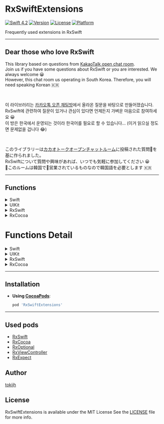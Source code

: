# RxSwiftExtensions

[![Swift 4.2](https://img.shields.io/badge/swift-4.2-orange.svg?style=flat)](https://swift.org)
[![Version](https://img.shields.io/cocoapods/v/RxSwiftExtensions.svg?style=flat)](http://cocoapods.org/pods/RxSwiftExtensions)
[![License](https://img.shields.io/cocoapods/l/RxSwiftExtensions.svg?style=flat)](http://cocoapods.org/pods/RxSwiftExtensions)
[![Platform](https://img.shields.io/cocoapods/p/RxSwiftExtensions.svg?style=flat)](http://cocoapods.org/pods/RxSwiftExtensions)

Frequently used extensions in RxSwift

------

## Dear those who love RxSwift 
This library based on questions from [KakaoTalk open chat room](https://open.kakao.com/o/gl2YZjq).<br>
Join us if you have some questions about RxSwift or you are interested. We always welcome 😀<br>
However, this chat room us operating in South Korea. Therefore, you will need speaking Korean 🇰🇷<br>

<br>

이 라이브러리는 [카카오톡 오픈 채팅방](https://open.kakao.com/o/gl2YZjq)에서 올라온 질문을 바탕으로 만들어졌습니다.<br>
RxSwift에 관련하여 질문이 있거나 관심이 있다면 언제든지 가벼운 마음으로 참여하세요 😀<br>
이 방은 한국에서 운영되는 것이라 한국어를 필요로 할 수 있습니다... (이거 읽으실 정도면 문제없을 겁니다 😂)<br>

<br>

このライブラリーは[カカオトークオープンチャットルーム](https://open.kakao.com/o/gl2YZjq)に投稿された質問を基に作られました。<br>
RxSwiftについて質問や興味があれば、いつでも気軽に参加してください 😀<br>
このルームは韓国で営業されているものなので韓国語を必要とします 🇰🇷<br>

------

## Functions

<details> <summary>Swift</summary>

  - <details><summary>KVO</summary>

      - [x] [`observe(keyPath: KeyPath)`](#observekeypath-keypath---observablevalue)
      - [x] [`observeWeakly(keyPath: KeyPath)`](#observeweaklykeypath-keypath---observablevalue)
      - [x] [`SectionDataType`](#sectiondatatype)
  </details>
</details>
<details><summary>UIKit</summary>

  - <details><summary>UIView</summary>

      - [x] [`UIView.rx.bounds`](#uiviewrxbounds)
      - [x] [`UIView.rx.center`](#uiviewrxcenter)
    </details>
  - <details><summary>UILabel</summary>

      - [x] [`UILabel.rx.textColor`](#uilabelrxtextcolor)
    </details>
  - <details><summary>UITextView</summary>

      - [x] [`UITextView.rx.textColor`](#uitextviewrxtextcolor)
    </details>
  - <details><summary>UIScrollView</summary>

      - [x] [`UIScrollView.rx.contentSize`](#uiscrollviewrxcontentsize)
      - [x] [`UIScrollView.rx.scrollableVertical`](#uiscrollviewrxscrollablevertical)
      - [x] [`UIScrollView.rx.scrollableHorizontal`](#uiscrollviewrxscrollablehorizontal)
    </details>
  - <details><summary>UITableView</summary>

      - [x] [`register(cell: UITableViewCell.self)`](#uitableviewregistercell-uitableviewcellself)
      - [x] [`register(nibCell: UITableViewCell.self)`](#uitableviewregisternibcell-uitableviewcellself)
      - [x] [`register(cell: UITableViewHeaderFooterView.self)`](#uitableviewregistercell-uitableviewheaderfooterviewself)
      - [x] [`register(nibCell: UITableViewHeaderFooterView.self)`](#uitableviewregisternibcell-uitableviewheaderfooterviewself)
      - [x] [`dequeue(UITableViewCell.self)`](#uitableviewdequeueuitableviewcellself)
      - [x] [`dequeue(UITableViewCell.self, indexPath: IndexPath)`](#uitableviewdequeueuitableviewcellself-indexpath-indexpath)
      - [x] [`dequeue(UITableViewHeaderFooterView.self)`](#uitableviewdequeueuitableviewheaderfooterviewself)
      - [x] [`rx.items(Cell.self)`](#uitableviewrxitemscellself)

      - <details><summary>UITableViewCell</summary>

          - [x] [`UITableViewCell.Identifier`](#uitableviewcellidentifier)
        </details>
      - <details><summary>UITableViewHeaderFooterView</summary>

          - [x] [`UITableViewHeaderFooterView.Identifier`](#uitableviewheaderfooterviewidentifier)
        </details>
    </details>
  - <details><summary>UICollectionView</summary>

      - [x] [`register(cell: UICollectionViewCell.self)`](#uicollectionviewregistercell-uicollectionviewcellself)
      - [x] [`register(nibCell: UICollectionViewCell.self)`](#uicollectionviewregisternibcell-uicollectionviewcellself)
      - [x] [`register(cell: UICollectionReusableView.self, forSupplementaryViewOfKind kind: String)`](#uicollectionviewregistercell-uicollectionreusableviewself-forsupplementaryviewofkind-supplementaryviewofkind)
      - [x] [`register(nibCell: UICollectionReusableView.self, forSupplementaryViewOfKind kind: String)`](#uicollectionviewregistercell-uicollectionreusableviewself-forsupplementaryviewofkind-supplementaryviewofkind)
      - [x] [`dequeue(UICollectionViewCell.self, for indexPath: IndexPath)`](#uicollectionviewdequeueuicollectionviewcellself-for-indexpath)
      - [x] [`dequeue(UICollectionViewCell.self, ofKind kind: String, for indexPath: IndexPath)`](#uicollectionviewdequeueuicollectionreusableviewself-ofkind-supplementaryviewofkind-for-indexpath)
      - [x] [`rx.items(Cell.self)`](#uicollectionviewrxitemscellself)

      - <details><summary>UICollectionReusableView</summary>

          - [x] [`UICollectionReusableView.Identifier`](#uicollectionreusableviewidentifier)
        </details>
    </details>
  - <details><summary>UIViewController</summary>

      - [x] [`UIViewController.rx.viewDidLoad`](#uiviewcontrollerrxviewdidload)
      - [x] [`UIViewController.rx.viewWillAppear`](#uiviewcontrollerrxviewwillappear)
      - [x] [`UIViewController.rx.viewDidAppear`](#uiviewcontrollerrxviewdidappear)
      - [x] [`UIViewController.rx.viewWillDisappear`](#uiviewcontrollerrxviewwilldisappear)
      - [x] [`UIViewController.rx.viewDidDisappear`](#uiviewcontrollerrxviewdiddisappear)
      - [x] [`UIViewController.rx.viewWillLayoutSubviews`](#uiviewcontrollerrxviewwilllayoutsubviews)
      - [x] [`UIViewController.rx.viewDidLayoutSubviews`](#uiviewcontrollerrxviewdidlayoutsubviews)
      - [x] [`UIViewController.rx.willMove(toParentViewController: UIViewController)`](#uiviewcontrollerrxwillmovetoparentviewcontroller-uiviewcontroller)
      - [x] [`UIViewController.rx.didMove(toParentViewController: UIViewController)`](#uiviewcontrollerrxdidmovetoparentviewcontroller-uiviewcontroller)
      - [x] [`UIViewController.rx.didReceiveMemoryWarning`](#uiviewcontrollerrxdidreceivememorywarning)
      - [x] [`UIViewController.rx.isVisible`](#uiviewcontrollerrxisvisible)
      - [x] [`UIViewController.rx.isDismissing`](#uiviewcontrollerrxisdismissing)
  </details>
</details>
<details><summary>RxSwift</summary>

  - <details><summary>ObservableType</summary>

      - [x] [`withLatestFrom(...)`](#observabletype-withlatestfrom)
      - [x] [`withLatestFromAndSelf(...)`](#observabletype-withlatestfromandself)
      - [x] [`bind(to [ObserverType])`](#observabletype-bindto-observertype)
      - [x] [`bind(to Optional<ObserverType>)`](#observabletype-bindto-optionalobservertype)
    </details>
</details>
<details><summary>RxCocoa</summary>

- <details><summary>SharedSequenceConvertibleType</summary>

    - [x] [`withLatestFrom(...)`](#sharedsequenceconvertibletype-withlatestfrom)
    - [x] [`withLatestFromAndSelf(...)`](#sharedsequenceconvertibletype-withlatestfromandself)
  </details>
</details>


Functions Detail
========

<details><summary>Swift</summary>

  - <details><summary>KVO</summary>

    - <details><summary>observe(keyPath: KeyPath) -> Observable<Value?></summary>

      Observe [KVO](https://developer.apple.com/library/archive/documentation/Cocoa/Conceptual/KeyValueObserving/KeyValueObserving.html) by keyPath

      [KVO](https://developer.apple.com/library/archive/documentation/Cocoa/Conceptual/KeyValueObserving/KeyValueObserving.html) is an Objective-C mechanism. That means that it wasn't built with type safety in mind. This project tries to solve some of the problems.

      ```
      UIView()
        .observe(\.bounds, , options: [.initial, .new], retainSelf: true)
        .subscribe({ print($0) })
      ```
      </details>
    - <details><summary>observeWeakly(keyPath: KeyPath) -> Observable<Value?></summary>

      Observe [KVO](https://developer.apple.com/library/archive/documentation/Cocoa/Conceptual/KeyValueObserving/KeyValueObserving.html) by keyPath

      `rx.observeWeakly` has somewhat slower than `rx.observe` because it has to handle object deallocation in case of weak references.

      ```
      UIView()
        .observeWeakly(\.bounds, , options: [.initial, .new], retainSelf: true)
        .subscribe({ print($0) })
      ```
      </details>
    </details>
  - <details><summary>SectionDataType</summary>

      Define Section Data easily in tableView or collectionView

      Define follow

      ```
      enum TestSectionData {
          case section1
          case section2([Value])
      }

      extension TestSectionData: SectionDataType {

          typealias Item = Value

          var items: [TestSectionData.Value] {
              switch self {
              case .section1: return [.string("Section 1")]
              case let .section2(value): return value
              }
          }

          enum Value {
              case string(String)
              case int(Int)
          }
      }
      ```

      You can use it follow

      ```
      let section = sections[indexPath.section].items[indexPath.row]

      switch section {
        case let .int(value):
          cell.set(value)
          return cell
        case let .string(value):
          cell.set(value)
          return cell
      }
      ```
    </details>
</details>

<details><summary>UIKit</summary>

  - <details><summary>UIView</summary>

    - <details><summary>UIView.rx.bounds</summary>

        Observe bounds in UIView

        ```
        UIView().rx.bounds.subscribe({ print($0) })
        ```
      </details>
    - <details><summary>UIView.rx.center</summary>

        Observe center in UIView

        ```
        UIView().rx.center.subscribe({ print($0) })
        ```
      </details>
    </details>
  - <details><summary>UILabel</summary>

    - <details><summary>UILabel.rx.textColor</summary>

        Binder textColor in UILabel

        ```
        Observable<UIColor?>.just(UIColor.white).bind(to: UILabel().rx.textColor)
        ```
      </details>
    </details>
  - <details><summary>UITextView</summary>

    - <details><summary>UITextView.rx.textColor</summary>

        Binder textColor in UITextView

        ```
        Observable<UIColor?>.just(UIColor.white).bind(to: UITextView().rx.textColor)
        ```
      </details>
    </details>
  - <details><summary>UIScrollView</summary>

    - <details><summary>UIScrollView.rx.contentSize</summary>

        Observe contentSize in UIScrollView

        ```
        UIScrollView().rx.contentSize.subscribe({ print($0) })
        ```
      </details>
    - <details><summary>UIScrollView.rx.scrollableVertical</summary>

        Observe scrollable of vertical (`bounds.height < contentSize.height`) in UIScrollView

        ```
        UIScrollView().rx.scrollableVertical.subscribe({ print($0) })
        ```
      </details>
    - <details><summary>UIScrollView.rx.scrollableHorizontal</summary>

        Observe scrollable of horizontal (`bounds.width < contentSize.width`) in UIScrollView

        ```
        UIScrollView().rx.scrollableHorizontal.subscribe({ print($0) })
        ```
      </details>
    </details>
  - <details><summary>UITableView</summary>

    - <details><summary>UITableView.register(cell: UITableViewCell.self)</summary>

        Register UITableViewCell easily

        Following sample will be register with "Cell" (`UITableViewCell.Identifier`).

        ```
        UITableView().register(cell: Cell.self)
        ```

        Also you can define Identifier like follow

        ```
        UITableView().register(cell: Cell.self, forCellReuseIdentifier: "CustomIdentifier")
        ```
      </details>
    - <details><summary>UITableView.register(nibCell: UITableViewCell.self)</summary>

        Register UITableViewCell using NIB easily

        Following sample will be register with "Cell" (`UITableViewCell.Identifier`).

        ```
        UITableView().register(nibCell: Cell.self)
        ```

        Also you can define Identifier like follow

        ```
        UITableView().register(nibCell: Cell.self, forCellReuseIdentifier: "CustomIdentifier")
        ```
      </details>
    - <details><summary>UITableView.register(cell: UITableViewHeaderFooterView.self)</summary>

        Register UITableViewHeaderFooterView easily

        FolloFollowing sample will be register with "Cell" (`UITableViewHeaderFooterView.Identifier`).

        ```
        UITableView().register(cell: Cell.self)
        ```

        Also you can define Identifier like follow

        ```
        UITableView().register(cell: Cell.self, forCellReuseIdentifier: "CustomIdentifier")
        ```
      </details>
    - <details><summary>UITableView.register(cell: UITableViewHeaderFooterView.self)</summary>

        Register UITableViewCell using NIB easily

        FolloFollowing sample will be register with "Cell" (`UITableViewHeaderFooterView.Identifier`).

        ```
        UITableView().register(cell: Cell.self)
        ```

        Also you can define Identifier like follow

        ```
        UITableView().register(cell: Cell.self, forCellReuseIdentifier: "CustomIdentifier")
        ```
      </details>
    - <details><summary>UITableView.dequeue(UITableViewCell.self)</summary>

        Dequeue UICollectionViewCell easily

        Following sample will be dequeue with "Cell" (`UICollectionReusableView.Identifier`).

        ```
        let cell: Cell? = UITableView().dequeue(Cell.self)
        ```
      </details>
    - <details><summary>UITableView.dequeue(UITableViewCell.self, indexPath: IndexPath)</summary>

        Dequeue UICollectionViewCell easily

        Following sample will be dequeue with "Cell" (`UICollectionReusableView.Identifier`).

        ```
        let cell: Cell? = UITableView().dequeue(Cell.self, indexPath: IndexPath)
        ```
      </details>
    - <details><summary>UITableView.dequeue(UITableViewHeaderFooterView.self)</summary>

        Dequeue UITableViewHeaderFooterView easily

        ```
        let cell: Cell? = UITableView().dequeue(Cell.self)
        ```
      </details>
    - <details><summary>UITableView.rx.items(Cell.self)</summary>

        Bind items by rx

        ```
        Observable.just(["0", "1", "2", "3"])
            .bind(to: tableView.rx.items(cell: Cell.self)) { row, item, cell in

            }
        ```
      </details>
    </details>
- <details><summary>UITableViewCell</summary>

    - <details><summary>UITableViewCell.Identifier</summary>

        Define Identifier by class name

        ```
        class MyCell: UITableViewCell {

        }

        MyCell.Identifier == "MyCell"
        ```
      </details>
    </details>
- <details><summary>UITableViewHeaderFooterView</summary>

    - <details><summary>UITableViewHeaderFooterView.Identifier</summary>

        Define Identifier by class name

        ```
        class MyCell: UITableViewHeaderFooterView {

        }

        MyCell.Identifier == "MyCell"
        ```
      </details>
    </details>
- <details><summary>UICollectionView</summary>

    - <details><summary>UICollectionView.register(cell: UICollectionViewCell.self)</summary>

        Register UICollectionViewCell easily

        Following sample will be register with "Cell" (`UICollectionReusableView.Identifier`).

        ```
        UICollectionView().register(cell: Cell.self)
        ```

        Also you can define Identifier like follow

        ```
        UICollectionView().register(cell: Cell.self, forCellWithReuseIdentifier: "CustomIdentifier")
        ```
      </details>
    - <details><summary>UICollectionView.register(nibCell: UICollectionViewCell.self)</summary>

        Register UICollectionViewCell using NIB easily

        Following sample will be register with "Cell" (`UICollectionReusableView.Identifier`).

        ```
        UICollectionView().register(nibCell: Cell.self)
        ```

        Also you can define Identifier like follow

        ```
        UICollectionView().register(nibCell: Cell.self, forCellWithReuseIdentifier: "CustomIdentifier")
        ```
      </details>
    - <details><summary>UICollectionView.register(cell: UICollectionReusableView.self, forSupplementaryViewOfKind: SupplementaryViewOfKind)</summary>

        Register UICollectionReusableView for SupplementaryViewOfKind

        ```
        UICollectionView().register(cell: Cell.self, forSupplementaryViewOfKind: .header)

        UICollectionView().register(nibCell: Cell.self, forSupplementaryViewOfKind: .footer)
        ```
      </details>
    - <details><summary>UICollectionView.dequeue(UICollectionViewCell.self, for: IndexPath)</summary>

        Dequeue UICollectionViewCell easily

        Following sample will be dequeue with "Cell" (`UICollectionReusableView.Identifier`).

        ```
        let cell: Cell? = UICollectionView.dequeue(Cell.self, for: IndexPath)
        ```
      </details>
    - <details><summary>UICollectionView.dequeue(UICollectionReusableView.self, ofKind: SupplementaryViewOfKind, for: IndexPath)</summary>

        DeDequeue UICollectionReusableView for SupplementaryViewOfKind easily

        ```
        let cell: Cell? = UICollectionView.dequeue(Cell.self, ofKind: .header, for: IndexPath)
        ```
      </details>
    - <details><summary>UICollectionView.rx.items(Cell.self)</summary>

        Bind items by rx

        ```
        Observable.just(["0", "1", "2", "3"])
            .bind(to: collectionView.rx.items(cell: Cell.self)) { row, item, cell in

            }
        ```
      </details>
    </details>
- <details><summary>UICollectionReusableView</summary>

    - <details><summary>UICollectionReusableView.Identifier</summary>

        Define Identifier by class name

        ```
        class MyCell: UICollectionReusableView {

        }

        MyCell.Identifier == "MyCell"
        ```
      </details>
  </details>
- <details><summary>UIViewController</summary>

  - <details><summary>UIViewController.rx.viewDidLoad</summary>
      Observe when called `viewDidLoad` in UIViewController

      ```
      UIViewController().rx.viewDidLoad.subscribe({ print($0) })
      ```
    </details>
  - <details><summary>UIViewController.rx.viewWillAppear</summary>
      Observe when called `viewWillAppear` in UIViewController

      ```
      UIViewController().rx.viewWillAppear.subscribe({ print($0) })
      ```
    </details>
  - <details><summary>UIViewController.rx.viewDidAppear</summary>
      Observe when called `viewDidAppear` in UIViewController

      ```
      UIViewController().rx.viewDidAppear.subscribe({ print($0) })
      ```
    </details>
  - <details><summary>UIViewController.rx.viewWillDisappear</summary>
      Observe when called `viewWillDisappear` in UIViewController

      ```
      UIViewController().rx.viewWillDisappear.subscribe({ print($0) })
      ```
    </details>
  - <details><summary>UIViewController.rx.viewDidDisappear</summary>
      Observe when called `viewDidDisappear` in UIViewController

      ```
      UIViewController().rx.viewDidDisappear.subscribe({ print($0) })
      ```
    </details>
  - <details><summary>UIViewController.rx.viewWillLayoutSubviews</summary>
      Observe when called `viewWillLayoutSubviews` in UIViewController

      ```
      UIViewController().rx.viewWillLayoutSubviews.subscribe({ print($0) })
      ```
    </details>
  - <details><summary>UIViewController.rx.viewDidLayoutSubviews</summary>
      Observe when called `viewDidLayoutSubviews` in UIViewController

      ```
      UIViewController().rx.viewDidLayoutSubviews.subscribe({ print($0) })
      ```
    </details>
  - <details><summary>UIViewController.rx.willMove(toParentViewController: UIViewController)</summary>
      Observe when called `willMove(toParentViewController: UIViewController)` in UIViewController

      ```
      UIViewController().rx.willMove(toParentViewController: parentViewController).subscribe({ print($0) })
      ```
    </details>
  - <details><summary>UIViewController.rx.didMove(toParentViewController: UIViewController)</summary>
      Observe when called `didMove(toParentViewController: UIViewController)` in UIViewController

      ```
      UIViewController().rx.didMove(toParentViewController: parentViewController).subscribe({ print($0) })
      ```
    </details>
  - <details><summary>UIViewController.rx.didReceiveMemoryWarning</summary>
      Observe when called `didReceiveMemoryWarning` in UIViewController

      ```
      UIViewController().rx.didReceiveMemoryWarning.subscribe({ print($0) })
      ```
    </details>
  - <details><summary>UIViewController.rx.isVisible</summary>
      Triggered when the ViewController appearance state changes (true if the View is being displayed, false otherwise)

      ```
      UIViewController().rx.isVisible.subscribe({ print($0) })
      ```
    </details>
  - <details><summary>UIViewController.rx.isDismissing</summary>
      Triggered when the ViewController is being dismissed

      ```
      UIViewController().rx.isDismissing.subscribe({ print($0) })
      ```
    </details>
  </details>
</details>
<details><summary>RxSwift</summary>

  - <details><summary>ObservableType</summary>

    - <details><summary>withLatestFrom</summary>

        Extend withLatestFrom for support multi parameters

        ```
        let a = Observable.just("A")
        let b = Observable.just("B")
        let c = Observable.just("C")

        Observable().withLatestFrom(a, b, c)
            .subscribe(onNext: { (a, b, c) in
                ...
            })
        ```
      </details>
    - <details><summary>withLatestFromAndSelf</summary>

        Extend withLatestFromAndSelf for combining parameters with self

        ```
        let a = Observable.just("A")
        let b = Observable.just("B")
        let c = Observable.just("C")

        Observable().withLatestFromAndSelf(a, b, c)
            .subscribe(onNext: { (a, b, c) in
                ...
            })
        ```
      </details>
    - <details><summary>bind(to [ObserverType?]?)</summary>

        Can bind multiple ObserverType in one line

        ```
        let publisher = PublishSubject<String>()
        
        let observers: [PublishSubject<String>] = [...]

        let disposable = publisher.bind(to: observers)
        ```
      </details>
    - <details><summary>bind(to ObserverType?)</summary>

        Can bind optional type
        if ovserver is nil, it will ignore subscribe

        ```
        let publisher = PublishSubject<String>()
        
        let observer: PublishSubject<String>? = nil

        let disposable = publisher.bind(to: observer)
        ```
      </details>
    </details>
</details>
<details><summary>RxCocoa</summary>

  - <details><summary>SharedSequenceConvertibleType</summary>

    - <details><summary>withLatestFrom</summary>

        Extend withLatestFrom for support multi parameters

        ```
        let a = SharedSequenceConvertibleType.just("A")
        let b = SharedSequenceConvertibleType.just("B")
        let c = SharedSequenceConvertibleType.just("C")

        SharedSequenceConvertibleType().withLatestFrom(a, b, c)
            .subscribe(onNext: { (a, b, c) in
                ...
            })
        ```
      </details>
    - <details><summary>withLatestFromAndSelf</summary>

        Extend withLatestFromAndSelf for combining parameters with self

        ```
        let a = SharedSequenceConvertibleType.just("A")
        let b = SharedSequenceConvertibleType.just("B")
        let c = SharedSequenceConvertibleType.just("C")

        SharedSequenceConvertibleType().withLatestFromAndSelf(a, b, c)
            .subscribe(onNext: { (a, b, c) in
                ...
            })
        ```
      </details>
    </details>
</details>

--------

## Installation
* **Using [CocoaPods](https://cocoapods.org)**:

    ```ruby
    pod 'RxSwiftExtensions'
    ```

--------

## Used pods
* [RxSwift](https://github.com/ReactiveX/RxSwift)
* [RxCocoa](https://github.com/ReactiveX/RxSwift)
* [RxOptional](https://github.com/RxSwiftCommunity/RxOptional)
* [RxViewController](https://github.com/devxoul/RxViewController)
* [RxExpect](https://github.com/devxoul/RxExpect)

## Author
[tokijh](https://github.com/tokijh)

## License
RxSwiftExtensions is available under the MIT License See the [LICENSE](LICENSE) file for more info.

